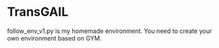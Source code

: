 # TransGAIL
follow_env_v1.py is my homemade environment. You need to create your own environment based on GYM.
